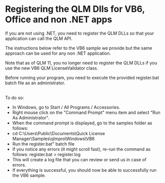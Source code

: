 # Registering the QLM Dlls for VB6, Office and non .NET apps

If you are not using .NET, you need to register the QLM DLLs so that your application can call the QLM API.

The instructions below refer to the VB6 sample we provide but the same approach can be used for any non .NET application.

Note that as of QLM 11, you no longer need to register the QLM DLLs if you use the new VB6 QLM LicenseValidator class.

Before running your program, you need to execute the provided register.bat batch file as an administrator.

\
To do so:

* In Windows, go to Start / All Programs / Accessories.
* Right mouse click on the "Command Prompt" menu item and select "Run As Administrator".
* When the command prompt is displayed, go to the samples folder as follows:
* cd C:\Users\Public\Documents\Quick License Manager\Samples\qlmpro\Windows\VB6
* Run the register.bat" batch file
* If you notice any errors (it might scroll fast), re-run the command as follows: register.bat > register.log
* This will create a log file that you can review or send us in case of errors.
* If everything is successful, you should now be able to successfully run the VB6 sample.

